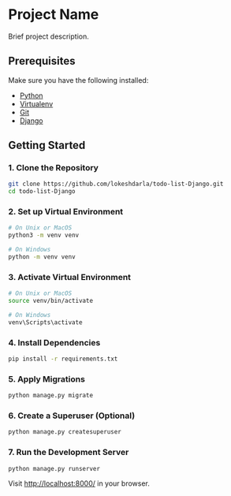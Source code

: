 
# Project Name

Brief project description.

## Prerequisites

Make sure you have the following installed:

- [Python](https://www.python.org/downloads/)
- [Virtualenv](https://pypi.org/project/virtualenv/)
- [Git](https://git-scm.com/downloads/)
- [Django](https://www.djangoproject.com/)

## Getting Started

### 1. Clone the Repository

```bash
git clone https://github.com/lokeshdarla/todo-list-Django.git
cd todo-list-Django
```

### 2. Set up Virtual Environment

```bash
# On Unix or MacOS
python3 -m venv venv

# On Windows
python -m venv venv
```

### 3. Activate Virtual Environment

```bash
# On Unix or MacOS
source venv/bin/activate

# On Windows
venv\Scripts\activate
```

### 4. Install Dependencies

```bash
pip install -r requirements.txt
```

### 5. Apply Migrations

```bash
python manage.py migrate
```

### 6. Create a Superuser (Optional)

```bash
python manage.py createsuperuser
```

### 7. Run the Development Server

```bash
python manage.py runserver
```

Visit [http://localhost:8000/](http://localhost:8000/) in your browser.
